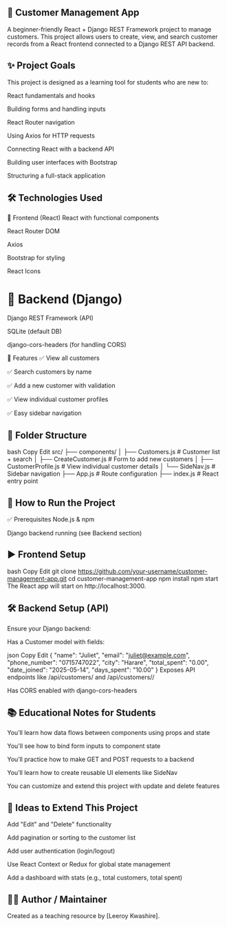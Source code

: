 ## 🧾 Customer Management App
A beginner-friendly React + Django REST Framework project to manage customers. This project allows users to create, view, and search customer records from a React frontend connected to a Django REST API backend.

## ✨ Project Goals
This project is designed as a learning tool for students who are new to:

React fundamentals and hooks

Building forms and handling inputs

React Router navigation

Using Axios for HTTP requests

Connecting React with a backend API

Building user interfaces with Bootstrap

Structuring a full-stack application

## 🛠 Technologies Used
🔹 Frontend (React)
React with functional components

React Router DOM

Axios

Bootstrap for styling

React Icons

# 🔹 Backend (Django)
Django REST Framework (API)

SQLite (default DB)

django-cors-headers (for handling CORS)

📂 Features
✅ View all customers

✅ Search customers by name

✅ Add a new customer with validation

✅ View individual customer profiles

✅ Easy sidebar navigation


## 📁 Folder Structure
bash
Copy
Edit
src/
├── components/
│   ├── Customers.js         # Customer list + search
│   ├── CreateCustomer.js    # Form to add new customers
│   ├── CustomerProfile.js   # View individual customer details
│   └── SideNav.js           # Sidebar navigation
├── App.js                   # Route configuration
├── index.js                 # React entry point
## 🔧 How to Run the Project
✅ Prerequisites
Node.js & npm

Django backend running (see Backend section)

## ▶️ Frontend Setup
bash
Copy
Edit
git clone https://github.com/your-username/customer-management-app.git
cd customer-management-app
npm install
npm start
The React app will start on http://localhost:3000.

## 🛠 Backend Setup (API)
Ensure your Django backend:

Has a Customer model with fields:

json
Copy
Edit
{
  "name": "Juliet",
  "email": "juliet@example.com",
  "phone_number": "0715747022",
  "city": "Harare",
  "total_spent": "0.00",
  "date_joined": "2025-05-14",
  "days_spent": "10.00"
}
Exposes API endpoints like /api/customers/ and /api/customers/<id>/

Has CORS enabled with django-cors-headers

## 📚 Educational Notes for Students
You’ll learn how data flows between components using props and state

You'll see how to bind form inputs to component state

You’ll practice how to make GET and POST requests to a backend

You’ll learn how to create reusable UI elements like SideNav

You can customize and extend this project with update and delete features

## 🚀 Ideas to Extend This Project
Add "Edit" and "Delete" functionality

Add pagination or sorting to the customer list

Add user authentication (login/logout)

Use React Context or Redux for global state management

Add a dashboard with stats (e.g., total customers, total spent)

## 🙋‍♂️ Author / Maintainer
Created as a teaching resource by [Leeroy Kwashire].
